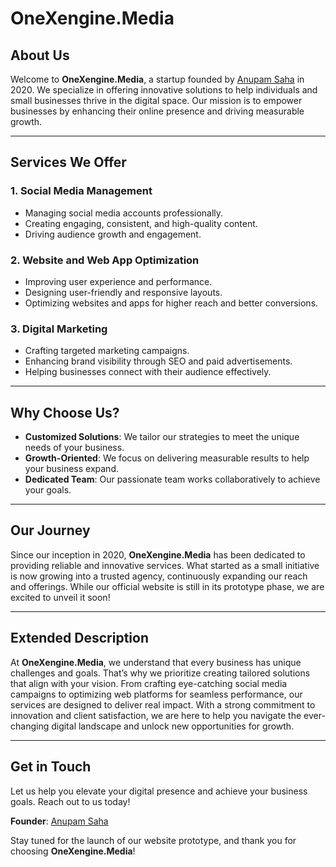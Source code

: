 # OneXengine.Media

## About Us
Welcome to **OneXengine.Media**, a startup founded by [Anupam Saha](https://www.linkedin.com/in/anupamsaha02/) in 2020. We specialize in offering innovative solutions to help individuals and small businesses thrive in the digital space. Our mission is to empower businesses by enhancing their online presence and driving measurable growth.

---

## Services We Offer

### 1. **Social Media Management**
- Managing social media accounts professionally.
- Creating engaging, consistent, and high-quality content.
- Driving audience growth and engagement.

### 2. **Website and Web App Optimization**
- Improving user experience and performance.
- Designing user-friendly and responsive layouts.
- Optimizing websites and apps for higher reach and better conversions.

### 3. **Digital Marketing**
- Crafting targeted marketing campaigns.
- Enhancing brand visibility through SEO and paid advertisements.
- Helping businesses connect with their audience effectively.

---

## Why Choose Us?
- **Customized Solutions**: We tailor our strategies to meet the unique needs of your business.
- **Growth-Oriented**: We focus on delivering measurable results to help your business expand.
- **Dedicated Team**: Our passionate team works collaboratively to achieve your goals.

---

## Our Journey
Since our inception in 2020, **OneXengine.Media** has been dedicated to providing reliable and innovative services. What started as a small initiative is now growing into a trusted agency, continuously expanding our reach and offerings. While our official website is still in its prototype phase, we are excited to unveil it soon!

---

## Extended Description
At **OneXengine.Media**, we understand that every business has unique challenges and goals. That’s why we prioritize creating tailored solutions that align with your vision. From crafting eye-catching social media campaigns to optimizing web platforms for seamless performance, our services are designed to deliver real impact. With a strong commitment to innovation and client satisfaction, we are here to help you navigate the ever-changing digital landscape and unlock new opportunities for growth.

---

## Get in Touch
Let us help you elevate your digital presence and achieve your business goals. Reach out to us today!

**Founder**: [Anupam Saha](https://www.linkedin.com/in/anupamsaha02/)


Stay tuned for the launch of our website prototype, and thank you for choosing **OneXengine.Media**!
